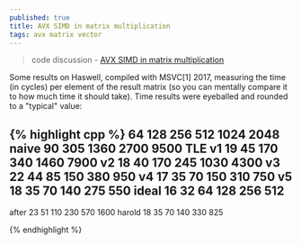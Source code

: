 ```yaml
---
published: true
title: AVX SIMD in matrix multiplication
tags: avx matrix vector
---
```

> code discussion - [AVX SIMD in matrix multiplication](https://codereview.stackexchange.com/questions/177616/avx-simd-in-matrix-multiplication)

Some results on Haswell, compiled with MSVC[1] 2017, measuring the time (in cycles) per element of the result matrix (so you can mentally compare it to how much time it should take). Time results were eyeballed and rounded to a "typical" value:

{% highlight cpp %}
       64 128  256  512  1024  2048
naive  90 305 1360 2700  9500   TLE
v1     19  45  170  340  1460  7900
v2     18  40  170  245  1030  4300
v3     22  44   85  150   380   950
v4     17  35   70  150   310   750
v5     18  35   70  140   275   550
ideal  16  32   64  128   256   512
-- 
after  23  51  110  230   570  1600
harold 18  35   70  140   330   825

{% endhighlight %}